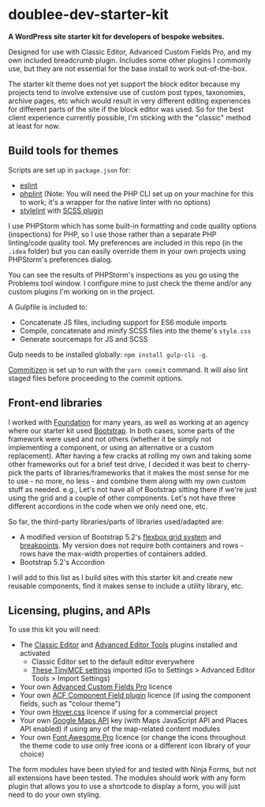 # doublee-dev-starter-kit

**A WordPress site starter kit for developers of bespoke websites.**

Designed for use with Classic Editor, Advanced Custom Fields Pro, and my own included breadcrumb plugin.
Includes some other plugins I commonly use, but they are not essential for the base install to work out-of-the-box.

The starter kit theme does not yet support the block editor because my projects tend to involve extensive use of
custom post types, taxonomies, archive pages, etc which would result in very different editing experiences for
different parts of the site if the block editor was used. So for the best client experience currently possible,
I'm sticking with the "classic" method at least for now.

## Build tools for themes

Scripts are set up in `package.json` for:

- [eslint](https://eslint.org)
- [phplint](https://www.npmjs.com/package/phplint) (Note: You will need the PHP CLI set up on your machine for this to
  work; it's a wrapper for the native linter with no options)
- [stylelint](https://stylelint.io/) with [SCSS plugin](https://www.npmjs.com/package/stylelint-scss)

I use PHPStorm which has some built-in formatting and code quality options (inspections) for PHP, so I use those rather
than a separate PHP linting/code quality tool. My preferences are included in this repo (in the `.idea` folder) but you
can easily override them in your own projects using PHPStorm's preferences dialog.

You can see the results of PHPStorm's inspections as you go using the Problems tool window. I configure mine to just
check the theme and/or any custom plugins I'm working on in the project.

A Gulpfile is included to:

- Concatenate JS files, including support for ES6 module imports
- Compile, concatenate and minify SCSS files into the theme's `style.css`
- Generate sourcemaps for JS and SCSS

Gulp needs to be installed globally: `npm install gulp-cli -g`.

[Commitizen](https://github.com/commitizen/cz-cli) is set up to run with the `yarn commit` command.
It will also lint staged files before proceeding to the commit options.

## Front-end libraries

I worked with [Foundation](https://get.foundation/) for many years, as well as working at an agency where our starter
kit
used [Bootstrap](https://getbootstrap.com/). In both cases, some parts of the framework were used and not others
(whether it be simply not implementing a component, or using an alternative or a custom replacement).
After having a few cracks at rolling my own and taking some other frameworks out for a brief test drive,
I decided it was best to cherry-pick the parts of libraries/frameworks that it makes the most sense for me to use - no
more, no less -
and combine them along with my own custom stuff as needed.
e.g., Let's not have all of Bootstrap sitting there if we're just using the grid and a couple of other components. Let's
not have three different accordions in the code when we only need one, etc.

So far, the third-party libraries/parts of libraries used/adapted are:

- A modified version of Bootstrap 5.2's [flexbox grid system](https://getbootstrap.com/docs/5.2/layout/grid/)
  and [breakpoints](https://getbootstrap.com/docs/5.2/layout/breakpoints/). My version does not require both containers
  and rows - rows have the max-width
  properties of containers added.
- Bootstrap 5.2's Accordion

I will add to this list as I build sites with this starter kit and create new reusable components, find it makes sense
to include a utility library,
etc.

## Licensing, plugins, and APIs

To use this kit you will need:

- The [Classic Editor](https://wordpress.org/plugins/classic-editor/) and [Advanced Editor Tools](https://wordpress.org/plugins/tinymce-advanced/) plugins installed and activated
  - Classic Editor set to the default editor everywhere
  - [These TinyMCE settings](setup/tinymce-settings.json) imported (Go to Settings > Advanced Editor Tools > Import Settings)
- Your own [Advanced Custom Fields Pro](https://www.advancedcustomfields.com/pro/) licence
- Your own [ACF Component Field plugin](https://acf-component-field.gummi.io/) licence (if using the component fields,
  such as "colour theme")
- Your own [Hover.css](https://ianlunn.github.io/Hover/) licence if using for a commercial project
- Your own [Google Maps API](https://developers.google.com/maps/documentation/javascript/get-api-key) key (with Maps
  JavaScript API and Places API enabled) if using any of the map-related content modules
- Your own [Font Awesome Pro](https://fontawesome.com/) licence (or change the icons throughout the theme code to use
  only free icons or a different icon library of your choice)

The form modules have been styled for and tested with Ninja Forms, but not all extensions have been tested. The modules
should work with any form plugin that
allows you to use a shortcode to display a form, you will just need to do your own styling.
